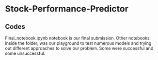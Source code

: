 # Stock-Performance-Predictor

## Codes

Final_notebook.ipynb notebook is our final submission. Other notebooks inside the folder, was our playground to test numerous models and trying out different approaches to solve our problem. Some were successful and some unsuccessful.
